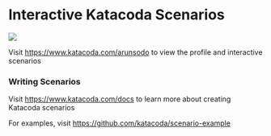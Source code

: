 # Interactive Katacoda Scenarios

[![](http://shields.katacoda.com/katacoda/arunsodo/count.svg)](https://www.katacoda.com/arunsodo "Get your profile on Katacoda.com")

Visit https://www.katacoda.com/arunsodo to view the profile and interactive scenarios

### Writing Scenarios
Visit https://www.katacoda.com/docs to learn more about creating Katacoda scenarios

For examples, visit https://github.com/katacoda/scenario-example
